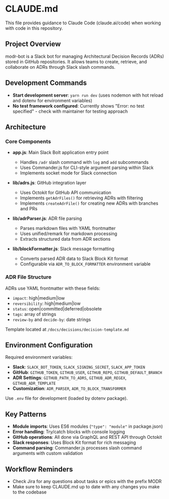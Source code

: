 # CLAUDE.md

This file provides guidance to Claude Code (claude.ai/code) when working with code in this repository.

## Project Overview

modr-bot is a Slack bot for managing Architectural Decision Records (ADRs) stored in GitHub repositories. It allows teams to create, retrieve, and collaborate on ADRs through Slack slash commands.

## Development Commands

- **Start development server**: `yarn run dev` (uses nodemon with hot reload and dotenv for environment variables)
- **No test framework configured**: Currently shows "Error: no test specified" - check with maintainer for testing approach

## Architecture

### Core Components

- **app.js**: Main Slack Bolt application entry point
  - Handles `/adr` slash command with `log` and `add` subcommands
  - Uses Commander.js for CLI-style argument parsing within Slack
  - Implements socket mode for Slack connection

- **lib/adrs.js**: GitHub integration layer
  - Uses Octokit for GitHub API communication
  - Implements `getAdrFiles()` for retrieving ADRs with filtering
  - Implements `createAdrFile()` for creating new ADRs with branches and PRs

- **lib/adrParser.js**: ADR file parsing
  - Parses markdown files with YAML frontmatter
  - Uses unified/remark for markdown processing
  - Extracts structured data from ADR sections

- **lib/blockFormatter.js**: Slack message formatting
  - Converts parsed ADR data to Slack Block Kit format
  - Configurable via `ADR_TO_BLOCK_FORMATTER` environment variable

### ADR File Structure

ADRs use YAML frontmatter with these fields:
- `impact`: high|medium|low
- `reversibility`: high|medium|low  
- `status`: open|committed|deferred|obsolete
- `tags`: array of strings
- `review-by` and `decide-by`: date strings

Template located at `/docs/decisions/decision-template.md`

## Environment Configuration

Required environment variables:
- **Slack**: `SLACK_BOT_TOKEN`, `SLACK_SIGNING_SECRET`, `SLACK_APP_TOKEN`
- **GitHub**: `GITHUB_TOKEN`, `GITHUB_USER`, `GITHUB_REPO`, `GITHUB_DEFAULT_BRANCH`
- **ADR Settings**: `GITHUB_PATH_TO_ADRS`, `GITHUB_ADR_REGEX`, `GITHUB_ADR_TEMPLATE`
- **Customization**: `ADR_PARSER`, `ADR_TO_BLOCK_TRANSFORMER`

Use `.env` file for development (loaded by dotenv package).

## Key Patterns

- **Module imports**: Uses ES6 modules (`"type": "module"` in package.json)
- **Error handling**: Try/catch blocks with console logging
- **GitHub operations**: All done via GraphQL and REST API through Octokit
- **Slack responses**: Uses Block Kit format for rich messaging
- **Command parsing**: Commander.js processes slash command arguments with custom validation

## Workflow Reminders

- Check Jira for any questions about tasks or epics with the prefix MODR
- Make sure to keep CLAUDE.md up to date with any changes you make to the codebase
